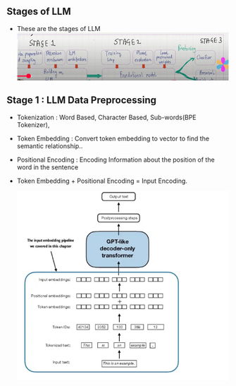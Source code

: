 ## Stages of LLM

- These are the stages of LLM
    ![alt text](Images/StagesOfLLM.png)

## Stage 1 : LLM Data Preprocessing

- Tokenization : Word Based, Character Based, Sub-words(BPE Tokenizer),
- Token Embedding : Convert token embedding to vector to find the semantic relationship..
- Positional Encoding : Encoding Information about the position of the word in the sentence
- Token Embedding + Positional Encoding = Input Encoding.

    ![alt text](Images/datapreprocessing.png)

